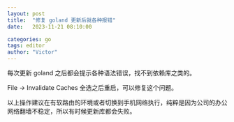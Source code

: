 ```yaml
---
layout: post
title:  "修复 goland 更新后就各种报错"
date:   2023-11-21 08:10:00

categories: go
tags: editor
author: "Victor"
---
```


每次更新 goland 之后都会提示各种语法错误，找不到依赖库之类的。

File -> Invalidate Caches 全选之后重启，可以修复这个问题。

以上操作建议在有软路由的环境或者切换到手机网络执行，纯粹是因为公司的办公网络翻墙不稳定，所以有时候更新库都会失败。
